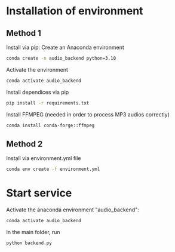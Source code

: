 # Installation of environment
## Method 1
Install via pip:
Create an Anaconda environment
```bash
conda create -n audio_backend python=3.10
```
Activate the environment
```bash
conda activate audio_backend
```
Install dependices via pip
```bash
pip install -r requirements.txt
```
Install FFMPEG (needed in order to process MP3 audios correctly)
```bash
conda install conda-forge::ffmpeg
```
## Method 2
Install via environment.yml file
```bash
conda env create -f environment.yml
```

# Start service
Activate the anaconda environment "audio_backend":
```bash
conda activate audio_backend
```
In the main folder, run
```bash
python backend.py
```